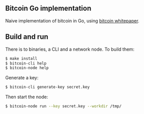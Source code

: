 ## Bitcoin Go implementation

Naive implementation of bitcoin in Go, using [bitcoin whitepaper](https://bitcoin.org/bitcoin.pdf).

## Build and run

There is to binaries, a CLI and a network node. To build them:

```sh
$ make install
$ bitcoin-cli help
$ bitcoin-node help
```

Generate a key:

```sh
$ bitcoin-cli generate-key secret.key
```

Then start the node:

```sh
$ bitcoin-node run --key secret.key --workdir /tmp/
```
